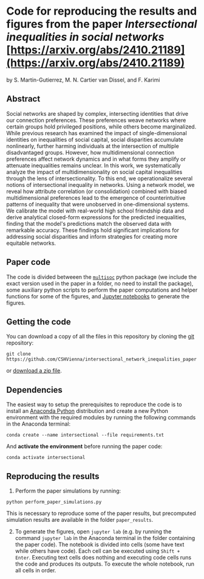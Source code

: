 # Code for reproducing the results and figures from the paper *Intersectional inequalities in social networks* [https://arxiv.org/abs/2410.21189](https://arxiv.org/abs/2410.21189)

by
S. Martin-Gutierrez,
M. N. Cartier van Dissel,
and
F. Karimi

## Abstract

Social networks are shaped by complex, intersecting identities that drive our connection preferences. These preferences weave networks where certain groups hold privileged positions, while others become marginalized. While previous research has examined the impact of single-dimensional identities on inequalities of social capital, social disparities accumulate nonlinearly, further harming individuals at the intersection of multiple disadvantaged groups. However, how multidimensional connection preferences affect network dynamics and in what forms they amplify or attenuate inequalities remains unclear.
In this work, we systematically analyze the impact of multidimensionality on social capital inequalities through the lens of intersectionality. To this end, we operationalize several notions of intersectional inequality in networks. Using a network model, we reveal how attribute correlation (or consolidation) combined with biased multidimensional preferences lead to the emergence of counterintuitive patterns of inequality that were unobserved in one-dimensional systems. We calibrate the model with real-world high school friendship data and derive analytical closed-form expressions for the predicted inequalities, finding that the model's predictions match the observed data with remarkable accuracy. These findings hold significant implications for addressing social disparities and inform strategies for creating more equitable networks. 

## Paper code

The code is divided betweeen the [`multisoc`](https://github.com/CSHVienna/multisoc) python package (we include the exact version used in the paper in a folder, no need to install the package), some auxiliary python scripts to perform the paper computations and helper functions for some of the figures, and [Jupyter notebooks](http://jupyter.org/) to generate the figures.

## Getting the code

You can download a copy of all the files in this repository by cloning the
[git](https://git-scm.com/) repository:

    git clone https://github.com/CSHVienna/intersectional_network_inequalities_paper

or [download a zip file](https://github.com/CSHVienna/intersectional_network_inequalities_paper/archive/master.zip).

## Dependencies

The easiest way to setup the prerequisites to reproduce the code is to install an [Anaconda Python](https://www.anaconda.com/download) distribution and create a new Python environment with the required modules by running the following commands in the Anaconda terminal:

```
conda create --name intersectional --file requirements.txt
```

And **activate the environment** before running the paper code:

```
conda activate intersectional
``` 

## Reproducing the results

1. Perform the paper simulations by running:

```
python perform_paper_simulations.py
```

This is necessary to reproduce some of the paper results, but precomputed simulation results are available in the folder `paper_results`.

2. To generate the figures, open `jupyter lab` (e.g. by running the command `jupyter lab` in the Anaconda terminal in the folder containing the paper code). The notebook is divided into cells (some have text while others have code). Each cell can be executed using `Shift + Enter`. Executing text cells does nothing and executing code cells runs the code
and produces its outputs. To execute the whole notebook, run all cells in order.

